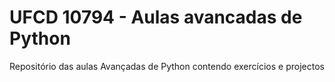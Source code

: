 # UFCD 10794 - Aulas avancadas de Python
 Repositório das aulas Avançadas de Python contendo exercícios e projectos
